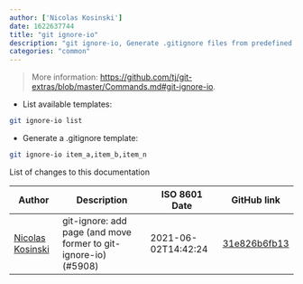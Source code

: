 ```yaml
---
author: ['Nicolas Kosinski']
date: 1622637744
title: "git ignore-io"
description: "git ignore-io, Generate .gitignore files from predefined templates."
categories: "common"
---
```

> More information: <https://github.com/tj/git-extras/blob/master/Commands.md#git-ignore-io>.

- List available templates:

```bash
git ignore-io list
```

- Generate a .gitignore template:

```bash
git ignore-io item_a,item_b,item_n
```
List of changes to this documentation


Author | Description | ISO 8601 Date | GitHub link
------|-----|-----|-----
[Nicolas Kosinski](mailto:nicokosi@yahoo.com) | git-ignore: add page (and move former to git-ignore-io) (#5908) | 2021-06-02T14:42:24 | [31e826b6fb13](https://github.com/tldr-pages/tldr/commit/31e826b6fb13a3be11c9b96983c943c844a9c796)

